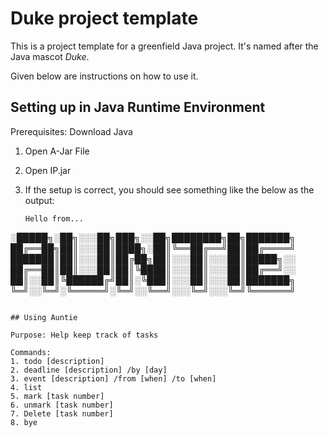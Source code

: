 # Duke project template

This is a project template for a greenfield Java project. It's named after the Java mascot _Duke_. 

Given below are instructions on how to use it.

## Setting up in Java Runtime Environment

Prerequisites: Download Java

1. Open A-Jar File
2. Open IP.jar
3. If the setup is correct, you should see something like the below as the output:

   ```
   Hello from...
░█████╗░██╗░░░██╗███╗░░██╗████████╗██╗███████╗
██╔══██╗██║░░░██║████╗░██║╚══██╔══╝██║██╔════╝
███████║██║░░░██║██╔██╗██║░░░██║░░░██║█████╗░░
██╔══██║██║░░░██║██║╚████║░░░██║░░░██║██╔══╝░░
██║░░██║╚██████╔╝██║░╚███║░░░██║░░░██║███████╗
╚═╝░░╚═╝░╚═════╝░╚═╝░░╚══╝░░░╚═╝░░░╚═╝╚══════╝
   ```

## Using Auntie 

Purpose: Help keep track of tasks

Commands:
1. todo [description]
2. deadline [description] /by [day]
3. event [description] /from [when] /to [when]
4. list
5. mark [task number]
6. unmark [task number]
7. Delete [task number]
8. bye
